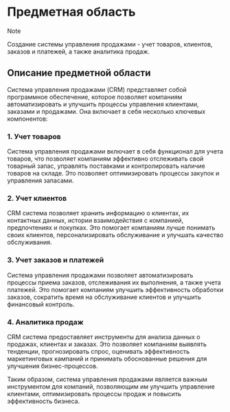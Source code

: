 # Предметная область

> [!NOTE]
> Создание системы управления продажами - учет товаров, клиентов, заказов и платежей, а также аналитика продаж.

## Описание предметной области

Система управления продажами (CRM) представляет собой программное обеспечение, которое позволяет компаниям
автоматизировать и улучшить процессы управления клиентами, заказами и продажами. Она включает в себя несколько ключевых
компонентов:

### 1. Учет товаров

Система управления продажами включает в себя функционал для учета товаров, что позволяет компаниям эффективно
отслеживать свой товарный запас, управлять поставками и контролировать наличие товаров на складе. Это позволяет
оптимизировать процессы закупок и управления запасами.

### 2. Учет клиентов

CRM система позволяет хранить информацию о клиентах, их контактных данных, истории взаимодействия с компанией,
предпочтениях и покупках. Это помогает компаниям лучше понимать своих клиентов, персонализировать обслуживание и
улучшать качество обслуживания.

### 3. Учет заказов и платежей

Система управления продажами позволяет автоматизировать процессы приема заказов, отслеживания их выполнения, а также
учета платежей. Это помогает компаниям улучшить эффективность обработки заказов, сократить время на обслуживание
клиентов и улучшить финансовый контроль.

### 4. Аналитика продаж

CRM система предоставляет инструменты для анализа данных о продажах, клиентах и заказах. Это позволяет компаниям
выявлять тенденции, прогнозировать спрос, оценивать эффективность маркетинговых кампаний и принимать обоснованные
решения для улучшения бизнес-процессов.

Таким образом, система управления продажами является важным инструментом для компаний, позволяющим им улучшить
управление клиентами, оптимизировать процессы продаж и повысить эффективность бизнеса.

